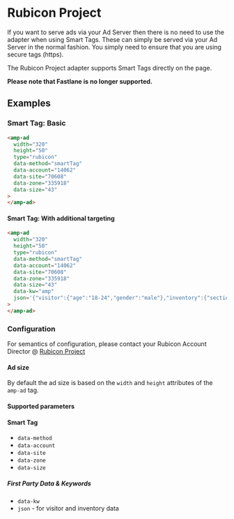 <!---
Copyright 2015 The AMP HTML Authors. All Rights Reserved.

Licensed under the Apache License, Version 2.0 (the "License");
you may not use this file except in compliance with the License.
You may obtain a copy of the License at

      http://www.apache.org/licenses/LICENSE-2.0

Unless required by applicable law or agreed to in writing, software
distributed under the License is distributed on an "AS-IS" BASIS,
WITHOUT WARRANTIES OR CONDITIONS OF ANY KIND, either express or implied.
See the License for the specific language governing permissions and
limitations under the License.
-->

# Rubicon Project

If you want to serve ads via your Ad Server then there is no need to use the adapter when using Smart Tags. These can simply be served via your Ad Server in the normal fashion. You simply need to ensure that you are using secure tags (https).

The Rubicon Project adapter supports Smart Tags directly on the page.

**Please note that Fastlane is no longer supported.**

## Examples

### Smart Tag: Basic

```html
<amp-ad
  width="320"
  height="50"
  type="rubicon"
  data-method="smartTag"
  data-account="14062"
  data-site="70608"
  data-zone="335918"
  data-size="43"
>
</amp-ad>
```

#### Smart Tag: With additional targeting

```html
<amp-ad
  width="320"
  height="50"
  type="rubicon"
  data-method="smartTag"
  data-account="14062"
  data-site="70608"
  data-zone="335918"
  data-size="43"
  data-kw="amp"
  json='{"visitor":{"age":"18-24","gender":"male"},"inventory":{"section":"amp"}}'
>
</amp-ad>
```

### Configuration

For semantics of configuration, please contact your Rubicon Account Director @
[Rubicon Project](http://platform.rubiconproject.com])

#### Ad size

By default the ad size is based on the `width` and `height` attributes of the `amp-ad` tag.

#### Supported parameters

#### Smart Tag

-   `data-method`
-   `data-account`
-   `data-site`
-   `data-zone`
-   `data-size`

##### First Party Data & Keywords

-   `data-kw`
-   `json` - for visitor and inventory data
